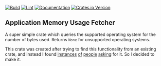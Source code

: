 [![Build](https://github.com/rjzak/app-memory-usage-fetcher/actions/workflows/build.yml/badge.svg)](https://github.com/rjzak/app-memory-usage-fetcher/actions/workflows/build.yml)
[![Lint](https://github.com/rjzak/app-memory-usage-fetcher/actions/workflows/lint.yml/badge.svg)](https://github.com/rjzak/app-memory-usage-fetcher/actions/workflows/lint.yml)
[![Documentation](https://docs.rs/app-memory-usage-fetcher/badge.svg)](https://docs.rs/app-memory-usage-fetcher/)
[![Crates.io Version](https://img.shields.io/crates/v/app-memory-usage-fetcher)](https://crates.io/crates/app-memory-usage-fetcher)

## Application Memory Usage Fetcher

A super simple crate which queries the supported operating system for the number of bytes used. Returns `None` for unsupported operating systems.

This crate was created after trying to find this functionality from an existing crate, and instead I found [instances](https://www.reddit.com/r/rust/comments/b9irmd/question_how_to_determine_memory_usage_of_current/) [of](https://stackoverflow.com/questions/74558630/is-there-a-simple-way-to-measure-total-memory-consumption) [people](https://users.rust-lang.org/t/tracking-memory-usage/98451) [asking](https://www.reddit.com/r/rust/comments/twqi7e/how_to_investigate_memory_usage_of_your_rust/) for it. So I decided to make it.
